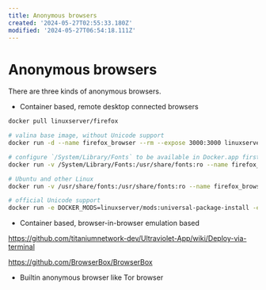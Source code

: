 ```yaml
---
title: Anonymous browsers
created: '2024-05-27T02:55:33.180Z'
modified: '2024-05-27T06:54:18.111Z'
---
```


# Anonymous browsers

There are three kinds of anonymous browsers.

- Container based, remote desktop connected browsers

```bash
docker pull linuxserver/firefox

# valina base image, without Unicode support
docker run -d --name firefox_browser --rm --expose 3000:3000 linuxserver/firefox

# configure `/System/Library/Fonts` to be available in Docker.app first then run this command
docker run -v /System/Library/Fonts:/usr/share/fonts:ro --name firefox_browser -d --rm -p 3000:3000 linuxserver/firefox

# Ubuntu and other Linux
docker run -v /usr/share/fonts:/usr/share/fonts:ro --name firefox_browser -d --rm -p 3000:3000 linuxserver/firefox

# official Unicode support
docker run -e DOCKER_MODS=linuxserver/mods:universal-package-install -e INSTALL_PACKAGES=font-noto-cjk -e LC_ALL=zh_CN.UTF-8 --name firefox_browser -d --rm -p 3000:3000 linuxserver/firefox
```

- Container based, browser-in-browser emulation based

https://github.com/titaniumnetwork-dev/Ultraviolet-App/wiki/Deploy-via-terminal

https://github.com/BrowserBox/BrowserBox

- Builtin anonymous browser like Tor browser

